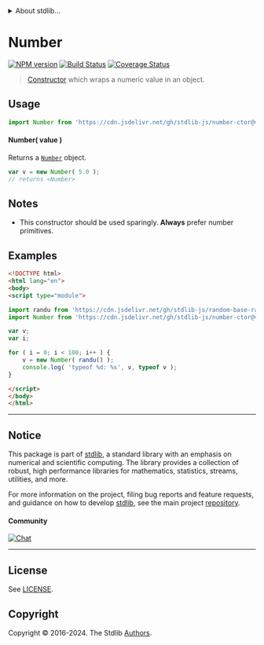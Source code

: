 <!--

@license Apache-2.0

Copyright (c) 2018 The Stdlib Authors.

Licensed under the Apache License, Version 2.0 (the "License");
you may not use this file except in compliance with the License.
You may obtain a copy of the License at

   http://www.apache.org/licenses/LICENSE-2.0

Unless required by applicable law or agreed to in writing, software
distributed under the License is distributed on an "AS IS" BASIS,
WITHOUT WARRANTIES OR CONDITIONS OF ANY KIND, either express or implied.
See the License for the specific language governing permissions and
limitations under the License.

-->


<details>
  <summary>
    About stdlib...
  </summary>
  <p>We believe in a future in which the web is a preferred environment for numerical computation. To help realize this future, we've built stdlib. stdlib is a standard library, with an emphasis on numerical and scientific computation, written in JavaScript (and C) for execution in browsers and in Node.js.</p>
  <p>The library is fully decomposable, being architected in such a way that you can swap out and mix and match APIs and functionality to cater to your exact preferences and use cases.</p>
  <p>When you use stdlib, you can be absolutely certain that you are using the most thorough, rigorous, well-written, studied, documented, tested, measured, and high-quality code out there.</p>
  <p>To join us in bringing numerical computing to the web, get started by checking us out on <a href="https://github.com/stdlib-js/stdlib">GitHub</a>, and please consider <a href="https://opencollective.com/stdlib">financially supporting stdlib</a>. We greatly appreciate your continued support!</p>
</details>

# Number

[![NPM version][npm-image]][npm-url] [![Build Status][test-image]][test-url] [![Coverage Status][coverage-image]][coverage-url] <!-- [![dependencies][dependencies-image]][dependencies-url] -->

> [Constructor][mdn-number] which wraps a numeric value in an object.

<!-- Section to include introductory text. Make sure to keep an empty line after the intro `section` element and another before the `/section` close. -->

<section class="intro">

</section>

<!-- /.intro -->

<!-- Package usage documentation. -->



<section class="usage">

## Usage

```javascript
import Number from 'https://cdn.jsdelivr.net/gh/stdlib-js/number-ctor@v0.2.0-esm/index.mjs';
```

#### Number( value )

Returns a [`Number`][mdn-number] object.

<!-- eslint-disable stdlib/require-globals, no-new-wrappers -->

```javascript
var v = new Number( 5.0 );
// returns <Number>
```

</section>

<!-- /.usage -->

<!-- Package usage notes. Make sure to keep an empty line after the `section` element and another before the `/section` close. -->

<section class="notes">

## Notes

-   This constructor should be used sparingly. **Always** prefer number primitives.

</section>

<!-- /.notes -->

<!-- Package usage examples. -->

<section class="examples">

## Examples

<!-- eslint-disable no-new-wrappers -->

<!-- eslint no-undef: "error" -->

```html
<!DOCTYPE html>
<html lang="en">
<body>
<script type="module">

import randu from 'https://cdn.jsdelivr.net/gh/stdlib-js/random-base-randu@esm/index.mjs';
import Number from 'https://cdn.jsdelivr.net/gh/stdlib-js/number-ctor@v0.2.0-esm/index.mjs';

var v;
var i;

for ( i = 0; i < 100; i++ ) {
    v = new Number( randu() );
    console.log( 'typeof %d: %s', v, typeof v );
}

</script>
</body>
</html>
```

</section>

<!-- /.examples -->

<!-- Section to include cited references. If references are included, add a horizontal rule *before* the section. Make sure to keep an empty line after the `section` element and another before the `/section` close. -->

<section class="references">

</section>

<!-- /.references -->

<!-- Section for related `stdlib` packages. Do not manually edit this section, as it is automatically populated. -->

<section class="related">

</section>

<!-- /.related -->

<!-- Section for all links. Make sure to keep an empty line after the `section` element and another before the `/section` close. -->


<section class="main-repo" >

* * *

## Notice

This package is part of [stdlib][stdlib], a standard library with an emphasis on numerical and scientific computing. The library provides a collection of robust, high performance libraries for mathematics, statistics, streams, utilities, and more.

For more information on the project, filing bug reports and feature requests, and guidance on how to develop [stdlib][stdlib], see the main project [repository][stdlib].

#### Community

[![Chat][chat-image]][chat-url]

---

## License

See [LICENSE][stdlib-license].


## Copyright

Copyright &copy; 2016-2024. The Stdlib [Authors][stdlib-authors].

</section>

<!-- /.stdlib -->

<!-- Section for all links. Make sure to keep an empty line after the `section` element and another before the `/section` close. -->

<section class="links">

[npm-image]: http://img.shields.io/npm/v/@stdlib/number-ctor.svg
[npm-url]: https://npmjs.org/package/@stdlib/number-ctor

[test-image]: https://github.com/stdlib-js/number-ctor/actions/workflows/test.yml/badge.svg?branch=v0.2.0
[test-url]: https://github.com/stdlib-js/number-ctor/actions/workflows/test.yml?query=branch:v0.2.0

[coverage-image]: https://img.shields.io/codecov/c/github/stdlib-js/number-ctor/main.svg
[coverage-url]: https://codecov.io/github/stdlib-js/number-ctor?branch=main

<!--

[dependencies-image]: https://img.shields.io/david/stdlib-js/number-ctor.svg
[dependencies-url]: https://david-dm.org/stdlib-js/number-ctor/main

-->

[chat-image]: https://img.shields.io/gitter/room/stdlib-js/stdlib.svg
[chat-url]: https://app.gitter.im/#/room/#stdlib-js_stdlib:gitter.im

[stdlib]: https://github.com/stdlib-js/stdlib

[stdlib-authors]: https://github.com/stdlib-js/stdlib/graphs/contributors

[umd]: https://github.com/umdjs/umd
[es-module]: https://developer.mozilla.org/en-US/docs/Web/JavaScript/Guide/Modules

[deno-url]: https://github.com/stdlib-js/number-ctor/tree/deno
[deno-readme]: https://github.com/stdlib-js/number-ctor/blob/deno/README.md
[umd-url]: https://github.com/stdlib-js/number-ctor/tree/umd
[umd-readme]: https://github.com/stdlib-js/number-ctor/blob/umd/README.md
[esm-url]: https://github.com/stdlib-js/number-ctor/tree/esm
[esm-readme]: https://github.com/stdlib-js/number-ctor/blob/esm/README.md
[branches-url]: https://github.com/stdlib-js/number-ctor/blob/main/branches.md

[stdlib-license]: https://raw.githubusercontent.com/stdlib-js/number-ctor/main/LICENSE

[mdn-number]: https://developer.mozilla.org/en-US/docs/Web/JavaScript/Reference/Global_Objects/Number

</section>

<!-- /.links -->
